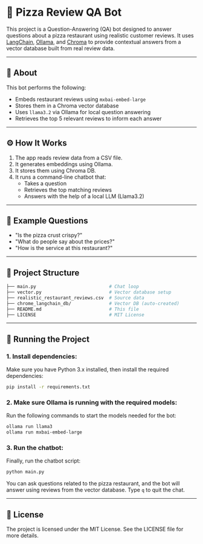# 🍕 Pizza Review QA Bot

This project is a Question-Answering (QA) bot designed to answer questions about a pizza restaurant using realistic customer reviews. It uses [LangChain](https://www.langchain.com/), [Ollama](https://ollama.com/), and [Chroma](https://www.trychroma.com/) to provide contextual answers from a vector database built from real review data.

---

## 📌 About

This bot performs the following:

- Embeds restaurant reviews using `mxbai-embed-large`
- Stores them in a Chroma vector database
- Uses `llama3.2` via Ollama for local question answering
- Retrieves the top 5 relevant reviews to inform each answer

---

## ⚙️ How It Works

1. The app reads review data from a CSV file.
2. It generates embeddings using Ollama.
3. It stores them using Chroma DB.
4. It runs a command-line chatbot that:
   - Takes a question
   - Retrieves the top matching reviews
   - Answers with the help of a local LLM (Llama3.2)

---

## 🧪 Example Questions

- "Is the pizza crust crispy?"
- "What do people say about the prices?"
- "How is the service at this restaurant?"

---

## 📁 Project Structure

```bash
├── main.py                           # Chat loop
├── vector.py                         # Vector database setup
├── realistic_restaurant_reviews.csv  # Source data
├── chrome_langchain_db/              # Vector DB (auto-created)
├── README.md                         # This file
├── LICENSE                           # MIT License
````

---

## 🚀 Running the Project

### 1. **Install dependencies**:

Make sure you have Python 3.x installed, then install the required dependencies:

```bash
pip install -r requirements.txt
```

### 2. **Make sure Ollama is running with the required models**:

Run the following commands to start the models needed for the bot:

```bash
ollama run llama3
ollama run mxbai-embed-large
```

### 3. **Run the chatbot**:

Finally, run the chatbot script:

```bash
python main.py
```

You can ask questions related to the pizza restaurant, and the bot will answer using reviews from the vector database. Type `q` to quit the chat.

---

## 📄 License

The project is licensed under the MIT License. See the LICENSE file for more details.
